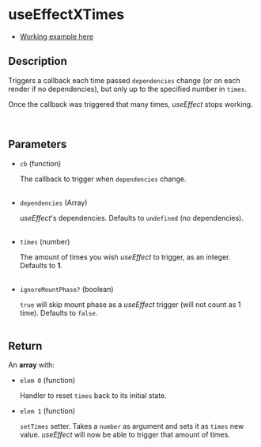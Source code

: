# useEffectXTimes

- [Working example here](https://react-fanmade-hooks.netlify.app/use-effect-x-times)

## Description

Triggers a callback each time passed `dependencies` change (or on each render if no dependencies), but only up to the specified number in `times`.

Once the callback was triggered that many times, _useEffect_ stops working.

<br />

## Parameters

- `cb` (function)

  The callback to trigger when `dependencies` change.
  <br />
  <br />

- `dependencies` (Array)

  _useEffect_'s dependencies. Defaults to `undefined` (no dependencies).
  <br />
  <br />

- `times` (number)

  The amount of times you wish _useEffect_ to trigger, as an integer. Defaults to **1**.
  <br />
  <br />

- `ignoreMountPhase?` (boolean)

  `true` will skip mount phase as a _useEffect_ trigger (will not count as 1 time). Defaults to `false`.
  <br />
  <br />

## Return

An **array** with:

- `elem 0` (function)

  Handler to reset `times` back to its initial state.

- `elem 1` (function)

  `setTimes` setter. Takes a `number` as argument and sets it as `times` new value. _useEffect_ will now be able to trigger that amount of times.
